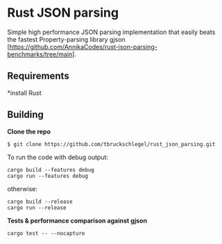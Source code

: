 # Rust JSON parsing

Simple high performance JSON parsing implementation that easily beats the fastest Property-parsing library gjson [https://github.com/AnnikaCodes/rust-json-parsing-benchmarks/tree/main].

## Requirements

*install Rust

## Building

**Clone the repo**

```$ git clone https://github.com/tbruckschlegel/rust_json_parsing.git```

To run the code with debug output:
```
cargo build --features debug
cargo run --features debug
```
otherwise:
```
cargo build --release
cargo run --release
```


**Tests & performance comparison against gjson**
```
cargo test -- --nocapture
```


